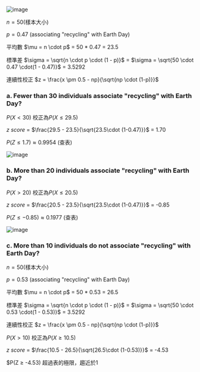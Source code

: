![image](https://github.com/user-attachments/assets/48a04bbf-5c9a-4b8d-8a6f-ef33a7439d65)

$n = 50$(樣本大小)

$p = 0.47$ (associating "recycling" with Earth Day)

平均數 $\\mu = n \cdot p\$ = 50 * 0.47 = 23.5

標準差 $\\sigma = \sqrt{n \cdot p \cdot (1 - p)}\$ = $\\sigma = \sqrt{50 \cdot 0.47 \cdot(1 - 0.47)}\$ = 3.5292

連續性校正 $z = \frac{x \pm 0.5 - np}{\sqrt{np \cdot (1-p)}}$

### a. Fewer than 30 individuals associate "recycling" with Earth Day?

$P(X<30)$ 校正為$P(X≤29.5)$

$z$ $score$ = $\frac{29.5 - 23.5}{\sqrt{23.5\cdot (1-0.47)}}$ = 1.70

$P(Z ≤ 1.7) ≈ 0.9954$ (查表)

![image](https://github.com/user-attachments/assets/dfb23685-ba38-4749-9eed-1dc7f4601fab)


### b. More than 20 individuals associate "recycling" with Earth Day?

$P(X>20)$ 校正為$P(X≤20.5)$

$z$ $score$ = $\frac{20.5 - 23.5}{\sqrt{23.5\cdot (1-0.47)}}$ = -0.85

$P(Z ≤ -0.85) ≈ 0.1977$ (查表)

![image](https://github.com/user-attachments/assets/93111cc5-95d7-4de0-9c20-2a0aa84662e7)


### c. More than 10 individuals do not associate "recycling" with Earth Day?

$n = 50$(樣本大小)

$p = 0.53$ (associating "recycling" with Earth Day)

平均數 $\\mu = n \cdot p\$ = 50 * 0.53 = 26.5

標準差 $\\sigma = \sqrt{n \cdot p \cdot (1 - p)}\$ = $\\sigma = \sqrt{50 \cdot 0.53 \cdot(1 - 0.53)}\$ = 3.5292

連續性校正 $z = \frac{x \pm 0.5 - np}{\sqrt{np \cdot (1-p)}}$

$P(X >10)$ 校正為$P(X≥10.5)$

$z$ $score$ = $\frac{10.5 - 26.5}{\sqrt{26.5\cdot (1-0.53)}}$ = -4.53

$P(Z ≥ -4.53) 超過表的極限，趨近於1

